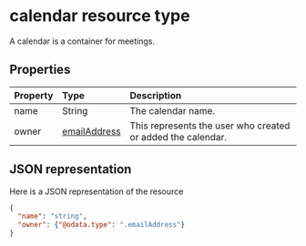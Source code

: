 
# calendar resource type

A calendar is a container for meetings.


## Properties
| Property	   | Type	|Description|
|:---------------|:--------|:----------|
|name|String|The calendar name.|
|owner |[emailAddress](emailaddress.md) | This represents the user who created or added the calendar.  

## JSON representation

Here is a JSON representation of the resource


```json
{
  "name": "string",
  "owner": {"@odata.type": ".emailAddress"}
}

```
